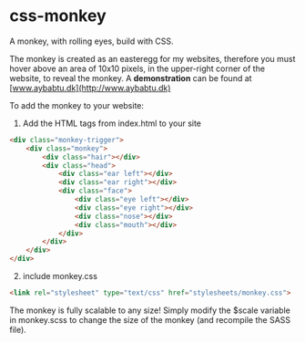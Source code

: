 css-monkey
==========

A monkey, with rolling eyes, build with CSS.

The monkey is created as an easteregg for my websites, therefore you must hover above an area of 10x10 pixels, in the upper-right corner of the website, to reveal the monkey. A __demonstration__ can be found at [www.aybabtu.dk](http://www.aybabtu.dk)

To add the monkey to your website:
1. Add the HTML tags from index.html to your site
```html
<div class="monkey-trigger">
	<div class="monkey">
		<div class="hair"></div>
		<div class="head">
			<div class="ear left"></div>
			<div class="ear right"></div>
			<div class="face">
				<div class="eye left"></div>
				<div class="eye right"></div>
				<div class="nose"></div>
				<div class="mouth"></div>
			</div>
		</div>
	</div>
</div>
```
2. include monkey.css
```html
<link rel="stylesheet" type="text/css" href="stylesheets/monkey.css">
```

The monkey is fully scalable to any size! Simply modify the $scale variable in monkey.scss to change the size of the monkey (and recompile the SASS file).


